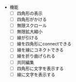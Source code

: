 - 機能
    - [ ] 四角形の表示
    - [ ] 四角形がかける
    - [ ] 無限スクロール
    - [ ] 無限拡大縮小
    - [ ] 線が引ける
    - [ ] 線を四角形にconnectできる
    - [ ] 線を線にコネクトできる
    - [ ] 線を折り曲げられる
    - [ ] 共同編集
    - [ ] 四角形に文字を表示する
    - [ ] 線に文字を表示する